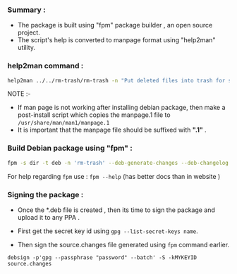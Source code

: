 ### Summary : 
+ The package is built using "fpm" package builder , an open source project.
+ The script's help is converted to manpage format using "help2man" utility.


### help2man command : 

```bash
help2man ../../rm-trash/rm-trash -n "Put deleted files into trash for safety"  -s 1 -S Debian  > outputpage
```


 NOTE :-
+ If man page is not working after installing debian package, then make a post-install script which copies the manpage.1 file to `/usr/share/man/man1/manpage.1`
+ It is important that the manpage file should be suffixed with **".1"** .


### Build Debian package using **"fpm"** : 

```bash
fpm -s dir -t deb -n 'rm-trash' --deb-generate-changes --deb-changelog man/man1/manpage.1 --license LICENSE rm-trash/rm-trash=/usr/bin/rm-trash man/man1/manpage.1=/usr/share/man/man1/rm-trash.1
```

For help regarding `fpm` use : `fpm --help` (has better docs than in website )


### Signing the package : 

+ Once the *.deb file is created , then its time to sign the package and upload it to any PPA .

+ First get the secret key id using `gpg --list-secret-keys name`.
+ Then sign the source.changes file generated using `fpm` command earlier.


```
debsign -p'gpg --passphrase "password" --batch' -S -kMYKEYID source.changes
```